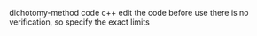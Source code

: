 dichotomy-method code c++
edit the code before use
there is no verification, so specify the exact limits
